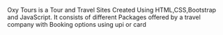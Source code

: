 Oxy Tours is a Tour and Travel Sites Created Using HTML,CSS,Bootstrap and JavaScript.
It consists of different Packages offered by a travel company with Booking options using upi or card
